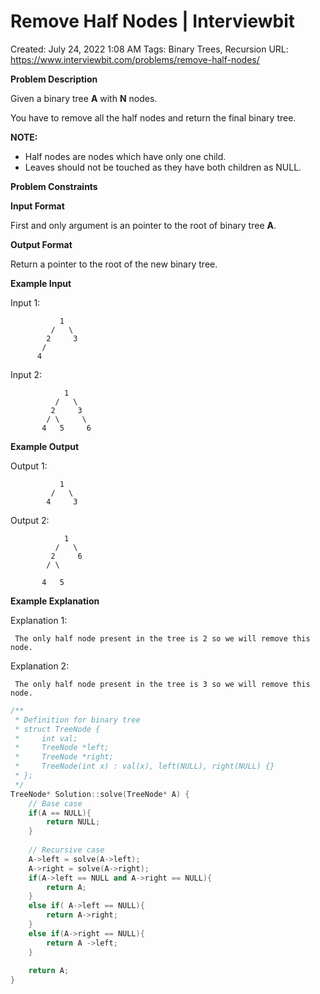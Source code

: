 # Remove Half Nodes | Interviewbit

Created: July 24, 2022 1:08 AM
Tags: Binary Trees, Recursion
URL: https://www.interviewbit.com/problems/remove-half-nodes/

**Problem Description**

Given a binary tree **A** with **N** nodes.

You have to remove all the half nodes and return the final binary tree.

**NOTE:**

- Half nodes are nodes which have only one child.
- Leaves should not be touched as they have both children as NULL.

**Problem Constraints**

**Input Format**

First and only argument is an pointer to the root of binary tree **A**.

**Output Format**

Return a pointer to the root of the new binary tree.

**Example Input**

Input 1:

```
           1
         /   \
        2     3
       /
      4

```

Input 2:

```
            1
          /   \
         2     3
        / \     \
       4   5     6

```

**Example Output**

Output 1:

```
           1
         /   \
        4     3

```

Output 2:

```
            1
          /   \
         2     6
        / \

       4   5

```

**Example Explanation**

Explanation 1:

```
 The only half node present in the tree is 2 so we will remove this node.

```

Explanation 2:

```
 The only half node present in the tree is 3 so we will remove this node.

```

```cpp
/**
 * Definition for binary tree
 * struct TreeNode {
 *     int val;
 *     TreeNode *left;
 *     TreeNode *right;
 *     TreeNode(int x) : val(x), left(NULL), right(NULL) {}
 * };
 */
TreeNode* Solution::solve(TreeNode* A) {
    // Base case
    if(A == NULL){
        return NULL;
    }
    
    // Recursive case
    A->left = solve(A->left);
    A->right = solve(A->right);
    if(A->left == NULL and A->right == NULL){
        return A;
    }
    else if( A->left == NULL){
        return A->right;
    }
    else if(A->right == NULL){
        return A ->left;
    }
    
    return A;
}
```
